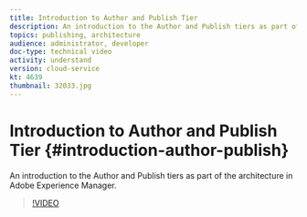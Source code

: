 ```yaml
---
title: Introduction to Author and Publish Tier
description: An introduction to the Author and Publish tiers as part of the architecture in Adobe Experience Manager.
topics: publishing, architecture
audience: administrator, developer
doc-type: technical video
activity: understand
version: cloud-service
kt: 4639
thumbnail: 32033.jpg
---
```


# Introduction to Author and Publish Tier {#introduction-author-publish}

An introduction to the Author and Publish tiers as part of the architecture in Adobe Experience Manager.

>[!VIDEO](https://video.tv.adobe.com/v/32033/?quality=12&learn=on)